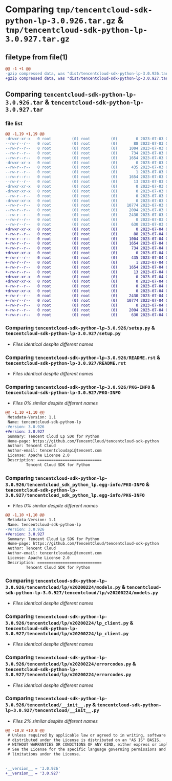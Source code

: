 # Comparing `tmp/tencentcloud-sdk-python-lp-3.0.926.tar.gz` & `tmp/tencentcloud-sdk-python-lp-3.0.927.tar.gz`

## filetype from file(1)

```diff
@@ -1 +1 @@
-gzip compressed data, was "dist/tencentcloud-sdk-python-lp-3.0.926.tar", last modified: Mon Jul  3 00:29:53 2023, max compression
+gzip compressed data, was "dist/tencentcloud-sdk-python-lp-3.0.927.tar", last modified: Tue Jul  4 00:25:17 2023, max compression
```

## Comparing `tencentcloud-sdk-python-lp-3.0.926.tar` & `tencentcloud-sdk-python-lp-3.0.927.tar`

### file list

```diff
@@ -1,19 +1,19 @@
-drwxr-xr-x   0 root         (0) root         (0)        0 2023-07-03 00:29:53.000000 tencentcloud-sdk-python-lp-3.0.926/
--rw-r--r--   0 root         (0) root         (0)       88 2023-07-03 00:29:53.000000 tencentcloud-sdk-python-lp-3.0.926/setup.cfg
--rw-r--r--   0 root         (0) root         (0)     1004 2023-07-03 00:29:53.000000 tencentcloud-sdk-python-lp-3.0.926/setup.py
--rw-r--r--   0 root         (0) root         (0)      734 2023-07-03 00:29:53.000000 tencentcloud-sdk-python-lp-3.0.926/README.rst
--rw-r--r--   0 root         (0) root         (0)     1654 2023-07-03 00:29:53.000000 tencentcloud-sdk-python-lp-3.0.926/PKG-INFO
-drwxr-xr-x   0 root         (0) root         (0)        0 2023-07-03 00:29:53.000000 tencentcloud-sdk-python-lp-3.0.926/tencentcloud_sdk_python_lp.egg-info/
--rw-r--r--   0 root         (0) root         (0)      435 2023-07-03 00:29:53.000000 tencentcloud-sdk-python-lp-3.0.926/tencentcloud_sdk_python_lp.egg-info/SOURCES.txt
--rw-r--r--   0 root         (0) root         (0)        1 2023-07-03 00:29:53.000000 tencentcloud-sdk-python-lp-3.0.926/tencentcloud_sdk_python_lp.egg-info/dependency_links.txt
--rw-r--r--   0 root         (0) root         (0)     1654 2023-07-03 00:29:53.000000 tencentcloud-sdk-python-lp-3.0.926/tencentcloud_sdk_python_lp.egg-info/PKG-INFO
--rw-r--r--   0 root         (0) root         (0)       13 2023-07-03 00:29:53.000000 tencentcloud-sdk-python-lp-3.0.926/tencentcloud_sdk_python_lp.egg-info/top_level.txt
-drwxr-xr-x   0 root         (0) root         (0)        0 2023-07-03 00:29:53.000000 tencentcloud-sdk-python-lp-3.0.926/tencentcloud/
-drwxr-xr-x   0 root         (0) root         (0)        0 2023-07-03 00:29:53.000000 tencentcloud-sdk-python-lp-3.0.926/tencentcloud/lp/
--rw-r--r--   0 root         (0) root         (0)        0 2023-07-03 00:29:53.000000 tencentcloud-sdk-python-lp-3.0.926/tencentcloud/lp/__init__.py
-drwxr-xr-x   0 root         (0) root         (0)        0 2023-07-03 00:29:53.000000 tencentcloud-sdk-python-lp-3.0.926/tencentcloud/lp/v20200224/
--rw-r--r--   0 root         (0) root         (0)    10774 2023-07-03 00:29:53.000000 tencentcloud-sdk-python-lp-3.0.926/tencentcloud/lp/v20200224/models.py
--rw-r--r--   0 root         (0) root         (0)     2094 2023-07-03 00:29:53.000000 tencentcloud-sdk-python-lp-3.0.926/tencentcloud/lp/v20200224/lp_client.py
--rw-r--r--   0 root         (0) root         (0)     2430 2023-07-03 00:29:53.000000 tencentcloud-sdk-python-lp-3.0.926/tencentcloud/lp/v20200224/errorcodes.py
--rw-r--r--   0 root         (0) root         (0)        0 2023-07-03 00:29:53.000000 tencentcloud-sdk-python-lp-3.0.926/tencentcloud/lp/v20200224/__init__.py
--rw-r--r--   0 root         (0) root         (0)      630 2023-07-03 00:29:53.000000 tencentcloud-sdk-python-lp-3.0.926/tencentcloud/__init__.py
+drwxr-xr-x   0 root         (0) root         (0)        0 2023-07-04 00:25:17.000000 tencentcloud-sdk-python-lp-3.0.927/
+-rw-r--r--   0 root         (0) root         (0)       88 2023-07-04 00:25:17.000000 tencentcloud-sdk-python-lp-3.0.927/setup.cfg
+-rw-r--r--   0 root         (0) root         (0)     1004 2023-07-04 00:25:16.000000 tencentcloud-sdk-python-lp-3.0.927/setup.py
+-rw-r--r--   0 root         (0) root         (0)     1654 2023-07-04 00:25:17.000000 tencentcloud-sdk-python-lp-3.0.927/PKG-INFO
+-rw-r--r--   0 root         (0) root         (0)      734 2023-07-04 00:25:16.000000 tencentcloud-sdk-python-lp-3.0.927/README.rst
+drwxr-xr-x   0 root         (0) root         (0)        0 2023-07-04 00:25:17.000000 tencentcloud-sdk-python-lp-3.0.927/tencentcloud_sdk_python_lp.egg-info/
+-rw-r--r--   0 root         (0) root         (0)      435 2023-07-04 00:25:17.000000 tencentcloud-sdk-python-lp-3.0.927/tencentcloud_sdk_python_lp.egg-info/SOURCES.txt
+-rw-r--r--   0 root         (0) root         (0)        1 2023-07-04 00:25:17.000000 tencentcloud-sdk-python-lp-3.0.927/tencentcloud_sdk_python_lp.egg-info/dependency_links.txt
+-rw-r--r--   0 root         (0) root         (0)     1654 2023-07-04 00:25:17.000000 tencentcloud-sdk-python-lp-3.0.927/tencentcloud_sdk_python_lp.egg-info/PKG-INFO
+-rw-r--r--   0 root         (0) root         (0)       13 2023-07-04 00:25:17.000000 tencentcloud-sdk-python-lp-3.0.927/tencentcloud_sdk_python_lp.egg-info/top_level.txt
+drwxr-xr-x   0 root         (0) root         (0)        0 2023-07-04 00:25:17.000000 tencentcloud-sdk-python-lp-3.0.927/tencentcloud/
+drwxr-xr-x   0 root         (0) root         (0)        0 2023-07-04 00:25:17.000000 tencentcloud-sdk-python-lp-3.0.927/tencentcloud/lp/
+-rw-r--r--   0 root         (0) root         (0)        0 2023-07-04 00:25:16.000000 tencentcloud-sdk-python-lp-3.0.927/tencentcloud/lp/__init__.py
+drwxr-xr-x   0 root         (0) root         (0)        0 2023-07-04 00:25:17.000000 tencentcloud-sdk-python-lp-3.0.927/tencentcloud/lp/v20200224/
+-rw-r--r--   0 root         (0) root         (0)     2430 2023-07-04 00:25:16.000000 tencentcloud-sdk-python-lp-3.0.927/tencentcloud/lp/v20200224/errorcodes.py
+-rw-r--r--   0 root         (0) root         (0)    10774 2023-07-04 00:25:16.000000 tencentcloud-sdk-python-lp-3.0.927/tencentcloud/lp/v20200224/models.py
+-rw-r--r--   0 root         (0) root         (0)        0 2023-07-04 00:25:16.000000 tencentcloud-sdk-python-lp-3.0.927/tencentcloud/lp/v20200224/__init__.py
+-rw-r--r--   0 root         (0) root         (0)     2094 2023-07-04 00:25:16.000000 tencentcloud-sdk-python-lp-3.0.927/tencentcloud/lp/v20200224/lp_client.py
+-rw-r--r--   0 root         (0) root         (0)      630 2023-07-04 00:25:16.000000 tencentcloud-sdk-python-lp-3.0.927/tencentcloud/__init__.py
```

### Comparing `tencentcloud-sdk-python-lp-3.0.926/setup.py` & `tencentcloud-sdk-python-lp-3.0.927/setup.py`

 * *Files identical despite different names*

### Comparing `tencentcloud-sdk-python-lp-3.0.926/README.rst` & `tencentcloud-sdk-python-lp-3.0.927/README.rst`

 * *Files identical despite different names*

### Comparing `tencentcloud-sdk-python-lp-3.0.926/PKG-INFO` & `tencentcloud-sdk-python-lp-3.0.927/PKG-INFO`

 * *Files 0% similar despite different names*

```diff
@@ -1,10 +1,10 @@
 Metadata-Version: 1.1
 Name: tencentcloud-sdk-python-lp
-Version: 3.0.926
+Version: 3.0.927
 Summary: Tencent Cloud Lp SDK for Python
 Home-page: https://github.com/TencentCloud/tencentcloud-sdk-python
 Author: Tencent Cloud
 Author-email: tencentcloudapi@tencent.com
 License: Apache License 2.0
 Description: ============================
         Tencent Cloud SDK for Python
```

### Comparing `tencentcloud-sdk-python-lp-3.0.926/tencentcloud_sdk_python_lp.egg-info/PKG-INFO` & `tencentcloud-sdk-python-lp-3.0.927/tencentcloud_sdk_python_lp.egg-info/PKG-INFO`

 * *Files 0% similar despite different names*

```diff
@@ -1,10 +1,10 @@
 Metadata-Version: 1.1
 Name: tencentcloud-sdk-python-lp
-Version: 3.0.926
+Version: 3.0.927
 Summary: Tencent Cloud Lp SDK for Python
 Home-page: https://github.com/TencentCloud/tencentcloud-sdk-python
 Author: Tencent Cloud
 Author-email: tencentcloudapi@tencent.com
 License: Apache License 2.0
 Description: ============================
         Tencent Cloud SDK for Python
```

### Comparing `tencentcloud-sdk-python-lp-3.0.926/tencentcloud/lp/v20200224/models.py` & `tencentcloud-sdk-python-lp-3.0.927/tencentcloud/lp/v20200224/models.py`

 * *Files identical despite different names*

### Comparing `tencentcloud-sdk-python-lp-3.0.926/tencentcloud/lp/v20200224/lp_client.py` & `tencentcloud-sdk-python-lp-3.0.927/tencentcloud/lp/v20200224/lp_client.py`

 * *Files identical despite different names*

### Comparing `tencentcloud-sdk-python-lp-3.0.926/tencentcloud/lp/v20200224/errorcodes.py` & `tencentcloud-sdk-python-lp-3.0.927/tencentcloud/lp/v20200224/errorcodes.py`

 * *Files identical despite different names*

### Comparing `tencentcloud-sdk-python-lp-3.0.926/tencentcloud/__init__.py` & `tencentcloud-sdk-python-lp-3.0.927/tencentcloud/__init__.py`

 * *Files 2% similar despite different names*

```diff
@@ -10,8 +10,8 @@
 # Unless required by applicable law or agreed to in writing, software
 # distributed under the License is distributed on an "AS IS" BASIS,
 # WITHOUT WARRANTIES OR CONDITIONS OF ANY KIND, either express or implied.
 # See the License for the specific language governing permissions and
 # limitations under the License.
 
 
-__version__ = '3.0.926'
+__version__ = '3.0.927'
```


